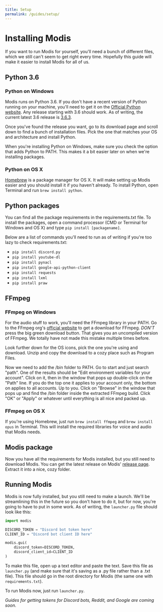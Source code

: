 ```yaml
---
title: Setup
permalink: /guides/setup/
---
```

# Installing Modis

If you want to run Modis for yourself, you'll need a bunch of different files, which we still can't seem to get right every time.
Hopefully this guide will make it easier to install Modis for all of us.

## Python 3.6

### Python on Windows

Modis runs on Python 3.6. If you don't have a recent version of Python running on your machine, you'll need to get it on the [Official Python website](https://www.python.org/downloads/release).
Any release starting with 3.6 should work.
As of writing, the current latest 3.6 release is [3.6.3](https://www.python.org/downloads/release/python-363/).

Once you've found the release you want, go to its download page and scroll down to find a bunch of installation files.
Pick the one that matches your OS and architecture and install Python.

When you're installing Python on Windows, make sure you check the option that adds Python to PATH. This makes it a bit easier later on when we're installing packages.

### Python on OS X

[Homebrew](https://brew.sh/) is a package manager for OS X. It will make setting up Modis easier and you should install it if you haven't already. To install Python, open Terminal and run `brew install python`.

## Python packages

You can find all the package requirements in the requirements.txt file.
To install the packages, open a command processor (CMD or Terminal for Windows and OS X) and type `pip install [packagename]`.

Below are a list of commands you'll need to run as of writing if you're too lazy to check requirements.txt:

- `pip install discord.py`
- `pip install youtube-dl`
- `pip install pynacl`
- `pip install google-api-python-client`
- `pip install requests`
- `pip install lxml`
- `pip install praw`

## FFmpeg

### FFmpeg on Windows

For the audio stuff to work, you'll need the FFmpeg library in your PATH.
Go to the FFmpeg org's [official website](https://www.ffmpeg.org/download.html) to get a download for FFmpeg.
*DON'T* press the big green download button.
That gives you an uncompiled version of FFmpeg.
We totally have not made this mistake multiple times before.

Look further down for the OS icons, pick the one you're using and download.
Unzip and copy the download to a cozy place such as Program Files.

Now we need to add the /bin folder to PATH.
Go to start and just search "path".
One of the results should be "Edit environment variables for your account".
Click on it, then in the window that pops up double-click on the "Path" line.
If you do the top one it applies to your account only, the bottom on applies to all accounts.
Up to you.
Click on "Browse" in the window that pops up and find the /bin folder inside the extracted FFmpeg build.
Click "OK" or "Apply" or whatever until everything is all nice and packed up.

### FFmpeg on OS X

If you're using Homebrew, just run `brew install ffmpeg` and `brew install opus` in Terminal. This will install the required libraries for voice and audio that Modis needs.

## Modis package

Now you have all the requirements for Modis installed, but you still need to download Modis.
You can get the latest release on Modis' [release page](https://github.com/Infraxion/modis/releases).
Extract it into a nice, cozy folder.

## Running Modis

Modis is now fully installed, but you still need to make a launch.
We'll be streamlining this in the future so you don't have to do it, but for now, you're going to have to put in some work.
As of writing, the `launcher.py` file should look like this:

```python
import modis

DISCORD_TOKEN = "Discord bot token here"
CLIENT_ID = "Discord bot client ID here"

modis.gui(
    discord_token=DISCORD_TOKEN,
    discord_client_id=CLIENT_ID
)
```

To make this file, open up a text editor and paste the text. Save this file as `launcher.py` (and make sure that it's saving as a .py file rather than a .txt file). This file should go in the root directory for Modis (the same one with `requirements.txt`).

To run Modis now, just run `launcher.py`.

*Guides for getting tokens for Discord bots, Reddit, and Google are coming soon.*
